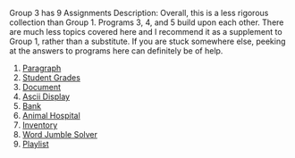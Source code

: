 Group 3 has 9 Assignments
Description: Overall, this is a less rigorous collection than Group 1. Programs 3, 4, and 5 build upon each other. There are much less topics covered here and I recommend it as a supplement to Group 1, rather than a substitute. If you are stuck somewhere else, peeking at the answers to programs here can definitely be of help.

1. [Paragraph](https://github.com/aJetHorn/Intermediate-Java/tree/master/Group3/Program1)
2. [Student Grades](https://github.com/aJetHorn/Intermediate-Java/tree/master/Group3/Program2)
3. [Document](https://github.com/aJetHorn/Intermediate-Java/tree/master/Group3/Program3)
4. [Ascii Display](https://github.com/aJetHorn/Intermediate-Java/tree/master/Group3/Program4)
5. [Bank](https://github.com/aJetHorn/Intermediate-Java/tree/master/Group3/Program5)
6. [Animal Hospital](https://github.com/aJetHorn/Intermediate-Java/tree/master/Group3/Program6)
7. [Inventory](https://github.com/aJetHorn/Intermediate-Java/tree/master/Group3/Program7)
8. [Word Jumble Solver](https://github.com/aJetHorn/Intermediate-Java/tree/master/Group3/Program8)
9. [Playlist](https://github.com/aJetHorn/Intermediate-Java/tree/master/Group3/Program9)

